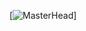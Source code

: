 
[![MasterHead](https://lh3.googleusercontent.com/pw/AP1GczMemfCbRyHhO5PZQQ3FHjDtkKiQ-x20MfUCEAYUCp11PpKJlbmDrSQI_e3NzhWn23z0vBav6F0775aqeyE8fSjKONNNKD91XxecmEUSJslnVhudswPuiHGiwNAhFGWLofpeHgklICQFASnMGZ0h_iJ5=w455-h913-s-no-gm?authuser=0)]
